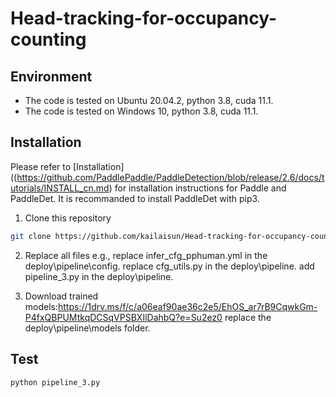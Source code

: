 # Head-tracking-for-occupancy-counting



## Environment
- The code is tested on Ubuntu 20.04.2, python 3.8, cuda 11.1.
- The code is tested on Windows 10, python 3.8, cuda 11.1.


## Installation

Please refer to [Installation]((https://github.com/PaddlePaddle/PaddleDetection/blob/release/2.6/docs/tutorials/INSTALL_cn.md) for installation instructions for Paddle and PaddleDet. It is recommanded to install PaddleDet with pip3.

 1. Clone this repository
  ```bash
  git clone https://github.com/kailaisun/Head-tracking-for-occupancy-counting
  ```

2. Replace all files
   e.g., replace infer_cfg_pphuman.yml in the deploy\pipeline\config.
   replace cfg_utils.py in the deploy\pipeline.
   add pipeline_3.py in the deploy\pipeline.

3. Download trained models:https://1drv.ms/f/c/a06eaf90ae36c2e5/EhOS_ar7rB9CqwkGm-P4fxQBPUMtkqDCSqVPSBXIlDahbQ?e=Su2ez0
   replace the deploy\pipeline\models folder.
   

## Test 


```Bash
python pipeline_3.py
```


